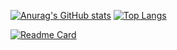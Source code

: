 [![Anurag's GitHub stats](https://github-readme-stats.vercel.app/api?username=noteternal&theme=chartreuse-dark&show_icons=true&show_owner=false)](https://github.com/anuraghazra/github-readme-stats) [![Top Langs](https://github-readme-stats.vercel.app/api/top-langs/?username=noteternal&theme=chartreuse-dark&layout=compact)](https://github.com/anuraghazra/github-readme-stats)

[![Readme Card](https://github-readme-stats.vercel.app/api/pin/?username=noteternal&theme=chartreuse-dark&repo=MultiCurrencyWallet)](https://github.com/anuraghazra/github-readme-stats)

